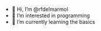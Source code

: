 - 👋 Hi, I’m @rfdelmarmol
- 👀 I’m interested in programming
- 🌱 I’m currently learning the basics



<!---
rfdelmarmol/rfdelmarmol is a ✨ special ✨ repository because its `README.md` (this file) appears on your GitHub profile.
You can click the Preview link to take a look at your changes.
--->
